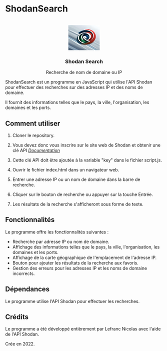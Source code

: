# ShodanSearch

<!-- PROJECT LOGO -->
<br />
<div align="center">
  <a href="https://github.com/nico-vrn/ShodanSearch">
    <img src="images/logo.png" alt="Logo" width="100" height="80">
  </a>

  <h3 align="center">Shodan Search</h3>

  <p align="center">
    Recherche de nom de domaine ou IP
    <br />
   </p>
</div>

ShodanSearch est un programme en JavaScript qui utilise l'API Shodan pour effectuer des recherches sur des adresses IP et des noms de domaine. 

Il fournit des informations telles que le pays, la ville, l'organisation, les domaines et les ports.

## Comment utiliser
1. Cloner le repository.

2. Vous devez donc vous inscrire sur le site web de Shodan et obtenir une clé API  _[Documentation](https://developer.shodan.io/)_

3. Cette clé API doit être ajoutée à la variable "key" dans le fichier script.js.

4. Ouvrir le fichier index.html dans un navigateur web.

5. Entrer une adresse IP ou un nom de domaine dans la barre de recherche.

6. Cliquer sur le bouton de recherche ou appuyer sur la touche Entrée.

7. Les résultats de la recherche s'afficheront sous forme de texte.

## Fonctionnalités
Le programme offre les fonctionnalités suivantes :

* Recherche par adresse IP ou nom de domaine.
* Affichage des informations telles que le pays, la ville, l'organisation, les domaines et les ports.
* Affichage de la carte géographique de l'emplacement de l'adresse IP.
* Bouton pour ajouter les résultats de la recherche aux favoris.
* Gestion des erreurs pour les adresses IP et les noms de domaine incorrects.

## Dépendances
Le programme utilise l'API Shodan pour effectuer les recherches. 

## Crédits
Le programme a été développé entièrement par Lefranc Nicolas avec l'aide de l'API Shodan.

Crée en 2022.
